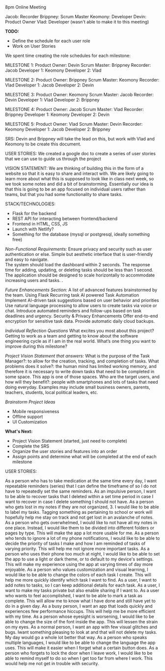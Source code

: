 8pm Online Meeting

Jacob: Recorder
Brippney: Scrum Master
Keomony: Developer
Devin: Product Owner
Vlad: Developer (wasn't able to make it to this meeting)

**TODO:**

- Define the schedule for each user role
- Work on User Stories

We spent time creating the role schedules for each milestone:

MILESTONE 1:
Product Owner: Devin
Scrum Master: Brippney
Recorder: Jacob
Developer 1: Keomony
Developer 2: Vlad

MILESTONE 2:
Product Owner: Brippney
Scrum Master: Keomony
Recorder: Vlad
Developer 1: Jacob
Developer 2: Devin

MILESTONE 3:
Product Owner: Keomony
Scrum Master: Jacob
Recorder: Devin
Developer 1: Vlad
Developer 2: Brippney

MILESTONE 4:
Product Owner: Jacob
Scrum Master: Vlad
Recorder: Brippney
Developer 1: Keomony
Developer 2: Devin

MILESTONE 5:
Product Owner: Vlad
Scrum Master: Devin
Recorder: Keomony
Developer 1: Jacob
Developer 2: Brippney

SRS: Devin and Brippney will take the lead on this, but work with Vlad and Keomony to be create this document.

USER STORIES:
We created a google doc to create a series of user stories that we can use to guide us through the project

VISION STATEMENT:
We are thinking of building this in the form of a website so that it is easy to share and interact with.
We are likely going to learn more about what this is supposed to look like in class next week, so we took some notes and did a bit of brainstorming.
Essentially our idea is that this is going to be an app focused on individual users rather than teams, but that you had some functionality to share tasks.

STACK/TECHNOLOGIES:

- Flask for the backend
- REST API for interacting between frontend/backend
- Frontend in HTML, CSS, JS
- Launch with Netlify?
- Something for the database (mysql or postgresql, ideally something free)

_Non-Functional Requirements:_
Ensure privacy and security such as user authentication or else.
Simple but aesthetic interface that is user-friendly and easy to navigate.  
The system should load the dashboard within 2 seconds.
The response time for adding, updating, or deleting tasks should be less than 1 second.
The application should be designed to scale horizontally to accommodate increasing users and tasks. .

_Future Enhancements Section:_
A list of advanced features brainstormed by the team.
Using Flask
Recurring task
AI powered Task Automation
Implement AI-driven task suggestions based on user behavior and priorities
Use natural language processing to allow users to create tasks via voice or chat.
Introduce automated reminders and follow-ups based on task deadlines and urgency.
Security & Privacy Enhancements
Offer end-to-end encryption for sensitive task data.
Provide automatic daily cloud backups.

_Individual Reflection Questions_
What excites you most about this project?
Getting to work as a team and getting to know about the software engineering cycle as if I am in the real world.
What’s one thing you want to improve during this milestone?

_Project Vision Statement that answers:_
What is the purpose of the Task Manager?: to allow for the creation, tracking, and completion of tasks.
What problems does it solve?: the human mind has limited working memory, and therefore it is necessary to write down tasks that need to be completed in some space. This app is one of those spaces.
Who are the target users, and how will they benefit?: people with smartphones and lots of tasks that need doing everyday. Examples may include small business owners, parents, teachers, students, local political leaders, etc.

_Brainstorm Project Ideas_

- Mobile responsiveness
- Offline support
- UI Customization

**What's Next:**

- Project Vision Statement (started, just need to complete)
- Complete the SRS
- Organize the user stories and features into an order
- Assign points and determine what will be completed at the end of each milestone

USER STORIES:

As a person who has to take medication at the same time every day, I want repeatable reminders (series) that I can define the timeframe of so I do not have to repeatedly set the same reminders.
As an impulsive person, I want to be able to recover tasks that I deleted within a set time period in case I want to recover in case I delete something I should not have. As a person who gets lost in my notes if they are not organized, 3. I would like to be able to label my tasks. Tagging something as pertaining to school or work will hopefully help me stay on track and not get lost in an avalanche of notes.
As a person who gets overwhelmed, I would like to not have all my notes in one place. Instead, I would like them to be divided into different folders or pages by type. This will make the app a lot more usable for me.
As a person who tends to ignore a lot of my phone notifications, I would like to be able to decide the priority of tasks I make and how I am reminded of tasks of varying priority. This will help me not ignore more important tasks.
As a person who uses their phone too much at night, I would like to be able to set the app to use a light or dark theme, or to default to my device's settings. This will make my experience using the app at varying times of day more enjoyable.
As a person who values customization and visual learning, I would like to be able to change the colors of each task I create. This will help me more quickly identify which task I want to find.
As a user, I want to add notes to tasks, so I can keep additional details for each task.
As a user, I want to make my tasks private but also enable sharing if I want to.
As a user who wants to feel accomplished, I want to be able to mark a task as complete. This will allow me to know what I have done and still have yet to do in a given day.
As a busy person, I want an app that loads quickly and experiences few performance hiccups. This will help me be more efficient with my time.
As a person whose eyesight is worsening, I would like to be able to change the size of the font inside the app. This will lessen the strain on my eyes.
As a normal person, I want an app with few visual glitches and bugs. Iwant something pleasing to look at and that will not delete my tasks. My day would go a whole lot better that way.
As a person who speaks multiple languages, I would like to be able to change the language the app uses. This will make it easier when I forget what a certain button does.
As a person who forgets to lock the door when I leave work, I would like to be able to remind myself to do so when I get too far from where I work. This would help me not get in trouble with security.
